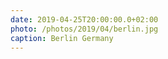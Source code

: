 ```yaml
---
date: 2019-04-25T20:00:00.0+02:00
photo: /photos/2019/04/berlin.jpg
caption: Berlin Germany
---
```

